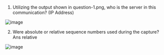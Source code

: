  1. Utilizing the output shown in question-1.png, who is the server in this communication? (IP Address)

![image](https://github.com/user-attachments/assets/9390893e-36eb-4aee-8dc2-2bfe1cc8ec56)

2. Were absolute or relative sequence numbers used during the capture?
Ans relative

![image](https://github.com/user-attachments/assets/06e221ec-dd83-425f-ab16-02a004fd547a)

